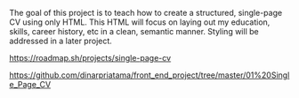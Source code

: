 The goal of this project is to teach how to create a structured, single-page CV using only HTML. 
This HTML will focus on laying out my education, skills, career history, etc in a clean, semantic manner. 
Styling will be addressed in a later project.

https://roadmap.sh/projects/single-page-cv

https://github.com/dinarpriatama/front_end_project/tree/master/01%20Single_Page_CV 

